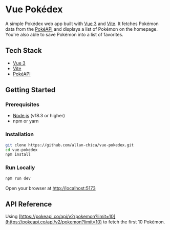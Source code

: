 # Vue Pokédex

A simple Pokédex web app built with [Vue 3](https://vuejs.org/) and [Vite](https://vitejs.dev/). It fetches Pokémon data from the [PokéAPI](https://pokeapi.co/) and displays a list of Pokémon on the homepage. You're also able to save Pokémon into a list of favorites.

## Tech Stack

- [Vue 3](https://vuejs.org/)
- [Vite](https://vitejs.dev/)
- [PokéAPI](https://pokeapi.co/)

## Getting Started

### Prerequisites

- [Node.js](https://nodejs.org/) (v18.3 or higher)
- npm or yarn

### Installation

```bash
git clone https://github.com/allan-chica/vue-pokedex.git
cd vue-pokedex
npm install
```

### Run Locally

```bash
npm run dev
```

Open your browser at [http://localhost:5173](http://localhost:5173)

## API Reference

Using [https://pokeapi.co/api/v2/pokemon?limit=10](https://pokeapi.co/api/v2/pokemon?limit=10) to fetch the first 10 Pokémon.
